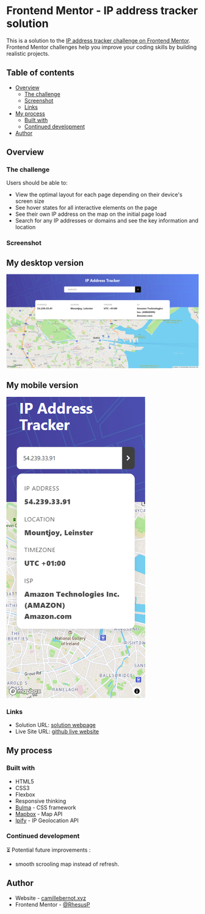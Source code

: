 # Frontend Mentor - IP address tracker solution

This is a solution to the [IP address tracker challenge on Frontend Mentor](https://www.frontendmentor.io/challenges/ip-address-tracker-I8-0yYAH0). Frontend Mentor challenges help you improve your coding skills by building realistic projects. 

## Table of contents

- [Overview](#overview)
  - [The challenge](#the-challenge)
  - [Screenshot](#screenshot)
  - [Links](#links)
- [My process](#my-process)
  - [Built with](#built-with)
  - [Continued development](#continued-development)
- [Author](#author)

## Overview

### The challenge

Users should be able to:

- View the optimal layout for each page depending on their device's screen size
- See hover states for all interactive elements on the page
- See their own IP address on the map on the initial page load
- Search for any IP addresses or domains and see the key information and location

### Screenshot

## My desktop version
![](./design/my-desktop-version.png)

  
## My mobile version
![](./design/my-mobile-version.png)


### Links

- Solution URL: [solution webpage](https://www.frontendmentor.io/solutions/responsive-api-address-tracker-V6iM4BI__)
- Live Site URL: [github live website](https://rhesusp.github.io/portfolio/IP_address_tracker/index.html)

## My process

### Built with

- HTML5
- CSS3
- Flexbox
- Responsive thinking
- [Bulma](https://bulma.io/) - CSS framework
- [Mapbox](https://www.mapbox.com/) - Map API
- [Ipify](https://geo.ipify.org/) - IP Geolocation API


### Continued development 	

:hourglass_flowing_sand: Potential future improvements : 
* smooth scrooling map instead of refresh.


## Author

- Website - [camillebernot.xyz](https://camillebernot.xyz)
- Frontend Mentor - [@RhesusP](https://www.frontendmentor.io/profile/RhesusP)
